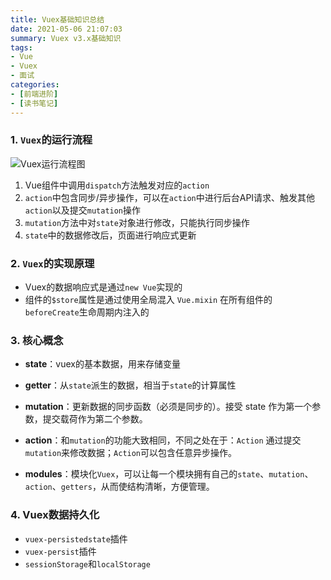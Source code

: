 ```yaml
---
title: Vuex基础知识总结
date: 2021-05-06 21:07:03
summary: Vuex v3.x基础知识
tags:
- Vue
- Vuex
- 面试
categories:
- [前端进阶]
- [读书笔记]
---
```



### 1. `Vuex`的运行流程
![Vuex运行流程图](https://vuex.vuejs.org/vuex.png)

1. Vue组件中调用`dispatch`方法触发对应的`action`
2. `action`中包含同步/异步操作，可以在`action`中进行后台API请求、触发其他`action`以及提交`mutation`操作
3. `mutation`方法中对`state`对象进行修改，只能执行同步操作
4. `state`中的数据修改后，页面进行响应式更新


### 2. `Vuex`的实现原理
- Vuex的数据响应式是通过`new Vue`实现的
- 组件的`$store`属性是通过使用全局混入 `Vue.mixin` 在所有组件的`beforeCreate`生命周期内注入的

### 3. 核心概念
- **state**：vuex的基本数据，用来存储变量

- **getter**：从`state`派生的数据，相当于`state`的计算属性

- **mutation**：更新数据的同步函数（必须是同步的）。接受 state 作为第一个参数，提交载荷作为第二个参数。

- **action**：和`mutation`的功能大致相同，不同之处在于：`Action` 通过提交`mutation`来修改数据；`Action`可以包含任意异步操作。

- **modules**：模块化`Vuex`，可以让每一个模块拥有自己的`state`、`mutation`、`action`、`getters`，从而使结构清晰，方便管理。

### 4. Vuex数据持久化
- `vuex-persistedstate`插件
- `vuex-persist`插件
- `sessionStorage`和`localStorage`